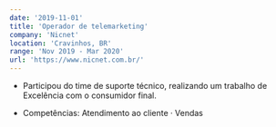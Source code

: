 ```yaml
---
date: '2019-11-01'
title: 'Operador de telemarketing'
company: 'Nicnet'
location: 'Cravinhos, BR'
range: 'Nov 2019 - Mar 2020'
url: 'https://www.nicnet.com.br/'
---
```


- Participou do time de suporte técnico, realizando um trabalho de Excelência com o consumidor final.

- Competências: Atendimento ao cliente · Vendas
